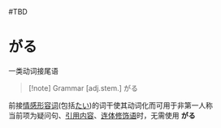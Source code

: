  #TBD

# がる

一类动词接尾语  

> [!note] Grammar
> [adj.stem.] がる

前接[情感形容词](../2.adj/情感形容词与属性形容词.md#情感形容词)(包括[たい](../5.auxi_verb/たい.md))的词干使其动词化而可用于非第一人称  
当前项为疑问句、[引用内容](1.basic%20particle/と.md#表示引用内容)、[连体修饰语](../9.sentence_pattern/连体修饰语.md)时，无需使用 **がる**  
